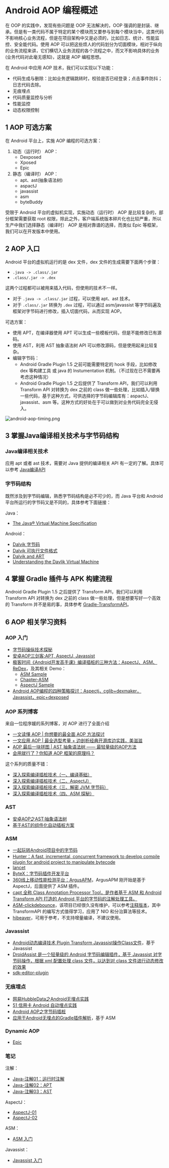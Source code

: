 # Android AOP 编程概述

在 OOP 的实践中，发现有些问题是 OOP 无法解决的，OOP 强调的是封装、继承。但是有一类代码不属于特定的某个模块而又要参与到每个模块当中，这类代码不影响核心业务流程，但是在项目架构中又是必须的，比如日志、统计、性能监控、安全能代码。使用 AOP 可以把这些烦人的代码划分为切面模块，相对于纵向的业务流程来讲，它们横切入业务流程的各个流程之中，而又不影响具体的业务(业务代码对此毫无感知)，这就是 AOP 编程思想。

在 Android 中应用 AOP 技术，我们可以实现以下功能：

- 代码生成与删除：比如业务逻辑跳转时，校验是否已经登录；点击事件防抖；日志代码去除。
- 无痕埋点
- 代码质量监控与分析
- 性能监控
- 动态权限控制

## 1 AOP 可选方案

在 Android 平台上，实施 AOP 编程的可选方案：

1. 动态（运行时） AOP：
   - Dexposed
   - Xposed
   - Epic
2. 静态（编译时） AOP：
   - apt、ast(抽象语法树)
   - aspactJ
   - javassist
   - asm
   - byteBuddy

受限于 Android 平台的虚拟机实现，实施动态（运行时） AOP 是比较复杂的，部分框架需要获取 root 权限，除此之外，客户端系统版本碎片化也比较严重，所以生产中我们选择静态（编译时） AOP 是相对靠谱的选择，而类似 Epic 等框架，我们可以在开发版本中使用。

## 2 AOP 入口

Android 平台的虚拟机运行的是 dex 文件，dex 文件的生成需要下面两个步骤：

- `.java -> .class/.jar`
- `.class/.jar -> .dex`

这两个过程都可以被用来插入代码，但使用的技术不一样。

- 对于 `.java -> .class/.jar` 过程，可以使用 apt、ast 技术。
- 对于 `.class/.jar` 转换为 `.dex` 过程，可以通过 asm/javassist 等字节码遍及框架对字节码进行修改，插入切面代码，从而实现 AOP。

可选方案：

- 使用 APT，在编译器使用 APT 可以生成一些模板代码，但是不能修改已有源码。
- 使用 AST，利用 AST 抽象语法树 API 可以修改源码，但是使用起来比较复杂。
- 编辑字节码：
  - Android Gradle Plugin 1.5 之前可能需要特定的 hook 手段，比如修改 dex 等构建工具 或 java 的 Instumentation 机制。（不过现在已不需要再考虑这种情况）
  - Android Gradle Plugin 1.5 之后提供了 Transform API，我们可以利用 Transform API 对转换为 dex 之前的 class 做一些处理，比如插入/替换一些代码，基于这种方式，可供选择的字节码编辑库有：aspactJ、javassist、asm 等。这种方式的好处在于可以做到对业务代码完全无侵入。

![android-aop-timing.png](images/android-aop-timing.png)

## 3 掌握Java编译相关技术与字节码结构

### Java编译相关技术

应用 apt 或者 ast 技术，需要对 Java 提供的编译相关 API 有一定的了解。具体可以参考 [Java编译API](../../Java/01-Java-Basic/Java编译API.md)

### 字节码结构

既然涉及到字节码编辑，熟悉字节码结构是必不可少的，而 Java 平台和 Android 平台所运行的字节码又是不同的，具体参考下面链接：

Java：

- [The Java® Virtual Machine Specification](https://docs.oracle.com/javase/specs/jvms/se11/html/index.html)

Android：

- [Dalvik 字节码](https://source.android.com/devices/tech/dalvik/dalvik-bytecode)
- [Dalvik 可执行文件格式](https://source.android.com/devices/tech/dalvik/dex-format)
- [Dalvik and ART](07-Dalvik%20and%20ART.pdf)
- [Understanding the Davlik Virtual Machine](07-Understanding%20the%20Davlik%20Virtual%20Machine.pdf)

## 4 掌握 Gradle 插件与 APK 构建流程

Android Gradle Plugin 1.5 之后提供了 Transform API，我们可以利用 Transform API 对转换为 dex 之前的 class 做一些处理，但是想要写好一个高效的 Transform 并不是易的事，具体参考 [Gradle-TransformAPI](../../Gradle/Android-TransformAPI.md)。

## 6 AOP 相关学习资料

### AOP 入门

- [字节码操纵技术探秘](https://www.infoq.cn/article/Living-Matrix-Bytecode-Manipulation)
- [安卓AOP三剑客:APT, AspectJ, Javassist](https://www.jianshu.com/p/dca3e2c8608a)
- [极客时间《Android开发高手课》编译插桩的三种方法：AspectJ、ASM、ReDex](https://time.geekbang.org/column/article/82761)，及其相关 Demo：
  - [ASM Sample](https://github.com/AndroidAdvanceWithGeektime/Chapter07)
  - [Chapter-ASM](https://github.com/AndroidAdvanceWithGeektime/Chapter-ASM)
  - [AspectJ Sample](https://github.com/AndroidAdvanceWithGeektime/Chapter27)
- [Android AOP编程的四种策略探讨：Aspectj，cglib+dexmaker，Javassist，epic+dexposed](https://blog.csdn.net/weelyy/article/details/78987087)

### AOP 系列博客

来自一位程序媛的系列博客，对 AOP 进行了全面介绍

- [一文读懂 AOP | 你想要的最全面 AOP 方法探讨](https://www.jianshu.com/p/0799aa19ada1)
- [一文应用 AOP | 最全选型考量 + 边剖析经典开源库边实践，美滋滋](https://www.jianshu.com/p/42ce95450adb)
- [AOP 最后一块拼图 | AST 抽象语法树 —— 最轻量级的AOP方法](https://juejin.im/post/5c45bce5f265da612c5e2d3f)
- [会用就行了？你知道 AOP 框架的原理吗？](https://www.jianshu.com/p/cfa16f4cf375)

这个系列的质量不错：

- [深入探索编译插桩技术（一、编译基础）](https://juejin.im/post/5e924273f265da47f079379c)
- [深入探索编译插桩技术（二、AspectJ）](https://juejin.im/post/5e84384af265da47e1593102)
- [深入探索编译插桩技术（三、解密 JVM 字节码）](https://juejin.im/post/5e899721518825739f6b0351)
- [深入探索编译插桩技术（四、ASM 探秘）](https://juejin.im/post/5e8d87c4f265da47ad218e6b#heading-32)

### AST

- [安卓AOP之AST:抽象语法树](https://www.jianshu.com/p/5514cf705666)
- [基于AST的组件化自动插桩方案](https://www.jianshu.com/p/a827a95fde17)

### ASM

- [一起玩转Android项目中的字节码](https://juejin.im/entry/5c0cc7c15188257d5e39647d)
- [Hunter：A fast, incremental, concurrent framework to develop compile plugin for android project to manipulate bytecode](https://github.com/Leaking/Hunter)
- [lancet](https://github.com/eleme/lancet)
- [ByteX：字节码插件开发平台](https://github.com/bytedance/ByteX)
- [360线上移动性能检测平台：ArgusAPM](https://github.com/Qihoo360/ArgusAPM)，ArgusAPM 刚开始是基于 AspectJ，后面提供了 ASM 插件。
- [capt 全称 Class Annotation Processor Tool，是作者基于 ASM 和 Android Transform API 打造的 Android 平台的字节码的注解处理工具。](https://mp.weixin.qq.com/s/8_88oUB2MJi27BJJOb-2_Q)
- [ASM-clickdebounce](https://github.com/SmartDengg/asm-clickdebounce)，该项目已经很久没有维护，可以参考[注释版本](../Code/AOP/click-debounce/README.md)，其中 TransformAPI 的编写方式值得学习，应用了 NIO 和分治算法等技术。
- [hibeaver](https://github.com/BryanSharp/hibeaver)，可用于参考，不支持增量编译，不建议使用。

### Javassist

- [Android动态编译技术 Plugin Transform Javassist操作Class文件](https://www.jianshu.com/p/a6be7cdcfc65)，基于 Javassist
- [DroidAssist 是一个轻量级的 Android 字节码编辑插件，基于 Javassist 对字节码操作，根据 xml 配置处理 class 文件，以达到对 class 文件进行动态修改的效果](https://github.com/didi/DroidAssist)
- [sdk-editor-plugin](https://github.com/iwhys/sdk-editor-plugin)

### 无痕埋点

- [网易HubbleData之Android无埋点实践](https://neyoufan.github.io/2017/07/11/android/%E7%BD%91%E6%98%93HubbleData%E4%B9%8BAndroid%E6%97%A0%E5%9F%8B%E7%82%B9%E5%AE%9E%E8%B7%B5/)
- [51 信用卡 Android 自动埋点实践](https://mp.weixin.qq.com/s/P95ATtgT2pgx4bSLCAzi3Q)
- [Android AOP之字节码插桩](https://www.jianshu.com/p/c202853059b4)
- [应用于Android无埋点的Gradle插件解析](https://github.com/nailperry-zd/LazierTracker/wiki/%E5%BA%94%E7%94%A8%E4%BA%8EAndroid%E6%97%A0%E5%9F%8B%E7%82%B9%E7%9A%84Gradle%E6%8F%92%E4%BB%B6%E8%A7%A3%E6%9E%90)，基于 ASM

### Dynamic AOP

- [Epic](https://github.com/tiann/epic)

### 笔记

注解：

- [Java-注解01：运行时注解](../../Java/01-Java-Basic/注解01-运行时注解.md)
- [Java-注解02：APT](../../Java/01-Java-Basic/注解02-APT.md)
- [Java-注解03：AST](../../Java/01-Java-Basic/注解03-AST.md)

AspectJ：

- [AspectJ-01](../../Java/03-AdvanceJava/AspectJ-01.md)
- [AspectJ-02](../../Java/03-AdvanceJava/AspectJ-02.md)

ASM：

- [ASM 入门](../../Java/03-AdvanceJava/ASM入门.md)

Javassist：

- [Javassist 入门](../../Java/03-AdvanceJava/Javassist入门.md)
